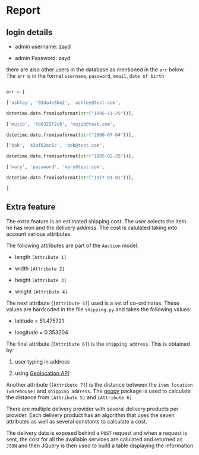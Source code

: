 
# Report

  

## login details

  

- admin username: zayd

- admin Password: zayd

  

there are also other users in the database as mentioned in the `arr` below. The `arr` is in the format `username`, `password`, `email`, `date of birth`

  

```python

arr = [

['ashley', '93da4e5be2', 'ashley@test.com',

datetime.date.fromisoformat(str("1995-11-25"))],

['mujib', 'fb0322f2c8', 'mujib@test.com',

datetime.date.fromisoformat(str("2000-07-04"))],

['bob', '43af62ec6c', 'bob@test.com',

datetime.date.fromisoformat(str("1985-02-25"))],

['mary', 'password', 'mary@test.com',

datetime.date.fromisoformat(str("1977-01-01"))],

]

```

## Extra feature

  

The extra feature is an estimated shipping cost. The user selects the item he has won and the delivery address. The cost is calulated taking into account various attributes.

  

The following attributes are part of the `Auction` model:

  

- length `[Attribute 1]`

- width `[Attribute 2]`

- height `[Attribute 3]`

- weight `[Attribute 4]`

  

The next attribute (`[Attribute 5]`) used is a set of co-ordinates. These values are hardcoded in the file `shipping.py` and takes the following values:

  

- latitude = 51.475721

- longitude = 0.353204

  

The final attribute (`[Attribute 6]`) is the `shipping address`. This is obtained by:

  

1. user typing in address

2. using [Geolocation API](https://developer.mozilla.org/en-US/docs/Web/API/Geolocation_API)

  

Another attribute (`[Attribute 7]`) is the distance between the `item location (warehouse)` and `shipping address`. The [geopy](https://pypi.org/project/geopy/) package is used to calculate the distance from `[Attribute 5]` and `[Attribute 6]`

  

There are multiple delivery provider with several delivery products per provider. Each delivery product has an algorithm that uses the seven attributes as well as several constants to calculate a cost.

  

The delivery data is exposed behind a `POST` request and when a request is sent, the cost for all the available services are calulated and returned as `JSON` and then JQuery is then used to build a table displaying the information